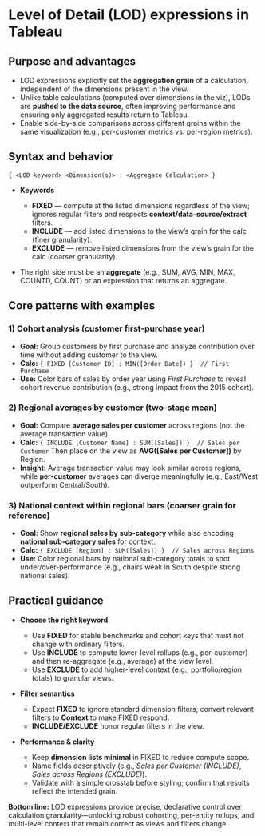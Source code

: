# Level of Detail (LOD) expressions in Tableau

## Purpose and advantages

* LOD expressions explicitly set the **aggregation grain** of a calculation, independent of the dimensions present in the view.
* Unlike table calculations (computed over dimensions in the viz), LODs are **pushed to the data source**, often improving performance and ensuring only aggregated results return to Tableau.
* Enable side-by-side comparisons across different grains within the same visualization (e.g., per-customer metrics vs. per-region metrics).

## Syntax and behavior

```
{ <LOD keyword> <Dimension(s)> : <Aggregate Calculation> }
```

* **Keywords**

  * **FIXED** — compute at the listed dimensions regardless of the view; ignores regular filters and respects **context/data-source/extract** filters.
  * **INCLUDE** — add listed dimensions to the view’s grain for the calc (finer granularity).
  * **EXCLUDE** — remove listed dimensions from the view’s grain for the calc (coarser granularity).
* The right side must be an **aggregate** (e.g., SUM, AVG, MIN, MAX, COUNTD, COUNT) or an expression that returns an aggregate.

## Core patterns with examples

### 1) Cohort analysis (customer first-purchase year)

* **Goal:** Group customers by first purchase and analyze contribution over time without adding customer to the view.
* **Calc:**
  `{ FIXED [Customer ID] : MIN([Order Date]) }  // First Purchase`
* **Use:** Color bars of sales by order year using *First Purchase* to reveal cohort revenue contribution (e.g., strong impact from the 2015 cohort).

### 2) Regional averages by customer (two-stage mean)

* **Goal:** Compare **average sales per customer** across regions (not the average transaction value).
* **Calc:**
  `{ INCLUDE [Customer Name] : SUM([Sales]) }  // Sales per Customer`
  Then place on the view as **AVG([Sales per Customer])** by Region.
* **Insight:** Average transaction value may look similar across regions, while **per-customer** averages can diverge meaningfully (e.g., East/West outperform Central/South).

### 3) National context within regional bars (coarser grain for reference)

* **Goal:** Show **regional sales by sub-category** while also encoding **national sub-category sales** for context.
* **Calc:**
  `{ EXCLUDE [Region] : SUM([Sales]) }  // Sales across Regions`
* **Use:** Color regional bars by national sub-category totals to spot under/over-performance (e.g., chairs weak in South despite strong national sales).

## Practical guidance

* **Choose the right keyword**

  * Use **FIXED** for stable benchmarks and cohort keys that must not change with ordinary filters.
  * Use **INCLUDE** to compute lower-level rollups (e.g., per-customer) and then re-aggregate (e.g., average) at the view level.
  * Use **EXCLUDE** to add higher-level context (e.g., portfolio/region totals) to granular views.
* **Filter semantics**

  * Expect **FIXED** to ignore standard dimension filters; convert relevant filters to **Context** to make FIXED respond.
  * **INCLUDE/EXCLUDE** honor regular filters in the view.
* **Performance & clarity**

  * Keep **dimension lists minimal** in FIXED to reduce compute scope.
  * Name fields descriptively (e.g., *Sales per Customer (INCLUDE)*, *Sales across Regions (EXCLUDE)*).
  * Validate with a simple crosstab before styling; confirm that results reflect the intended grain.

**Bottom line:** LOD expressions provide precise, declarative control over calculation granularity—unlocking robust cohorting, per-entity rollups, and multi-level context that remain correct as views and filters change.
